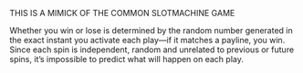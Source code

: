 THIS IS A MIMICK OF THE COMMON SLOTMACHINE GAME

Whether you win or lose is determined by the random number generated in the exact instant you activate each play—if it matches a payline, you win. Since each spin is independent, random and unrelated to previous or future spins, it’s impossible to predict what will happen on each play.
